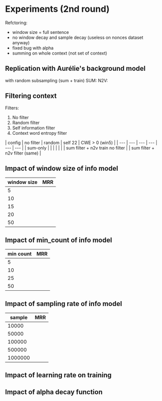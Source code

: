 # Experiments (2nd round)

Refctoring:
- window size = full sentence
- no window decay and sample decay (useless on nonces dataset anyway)
- fixed bug with alpha
- summing on whole context (not set of context)

## Replication with Aurélie's background model
with random subsampling (sum + train)
SUM:
N2V:

## Filtering context
Filters:
1. No filter
2. Random filter
3. Self information filter
4. Context word entropy filter

| config | no filter | random | self 22 | CWE > 0 (win5) |
| --- | --- | --- | --- | --- | --- |
| sum-only |  |  |  |  | |
| sum filter + n2v train no filter |
| sum filter + n2v filter (same) |

## Impact of window size of info model
| window size | MRR |
| --- | --- |
| 5 |  |
| 10 |  |
| 15 |  |
| 20 |  |
| 50 |  |

## Impact of min_count of info model
| min count | MRR |
| --- | --- |
| 5 |  |
| 10 |  |
| 25 |  |
| 50 |  |

## Impact of sampling rate of info model

| sample | MRR |
| --- | --- |
| 10000 |  |
| 50000 |  |
| 100000 |  |
| 500000 |  |
| 1000000 |  |

## Impact of learning rate on training

## Impact of alpha decay function 
